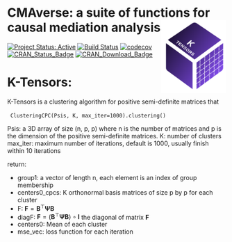 CMAverse: a suite of functions for causal mediation analysis<img src="./pic2.png" align="right" width="150" />
========================================================================================================================


[![Project Status:
Active](http://www.repostatus.org/badges/latest/active.svg)](http://www.repostatus.org/#active) [![Build
Status](https://travis-ci.org/stephenslab/clusteringCPC.svg?branch=master)](https://travis-ci.org/stephenslab/clusteringCPC) [![codecov](https://codecov.io/gh/stephenslab/clusteringCPC/branch/master/graph/badge.svg)](https://codecov.io/gh/stephenslab/clusteringCPC) [![CRAN\_Status\_Badge](http://www.r-pkg.org/badges/version/clusteringCPC)](https://cran.r-project.org/package=clusteringCPC) [![CRAN\_Download\_Badge](http://cranlogs.r-pkg.org/badges/clusteringCPC)](https://cran.r-project.org/package=clusteringCPC)



# K-Tensors: 

K-Tensors is a clustering algorithm for positive semi-definite matrices that 

` ClusteringCPC(Psis, K, max_iter=1000).clustering()`

Psis: a 3D array of size (n, p, p) where n is the number of matrices and p is the dimension of the positive semi-definite matrices.
K: number of clusters
max_iter: maximum number of iterations, default is 1000, usually finish within 10 iterations

return:
- group1: a vector of length n, each element is an index of group membership
- centers0_cpcs: K orthonormal basis matrices of size p by p for each cluster
- F: $\mathbf F = \mathbf B^\top \mathbf\Psi \mathbf B$
- diagF: $\mathbf F = (\mathbf B^\top \mathbf\Psi \mathbf B) \circ \mathbf I$ the diagonal of matrix $\mathbf F$
- centers0: Mean of each cluster
- mse_vec: loss function for each iteration